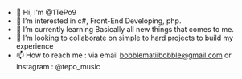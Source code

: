 - 👋 Hi, I’m @1TePo9
- 👀 I’m interested in c#, Front-End Developing, php.
- 🌱 I’m currently learning Basically all new things that comes to me.
- 💞️ I’m looking to collaborate on simple to hard projects to build my experience
- 📫 How to reach me : via email bobblematiibobble@gmail.com or instagram : @tepo_music

<!---
1TePo9/1TePo9 is a ✨ special ✨ repository because its `README.md` (this file) appears on your GitHub profile.
You can click the Preview link to take a look at your changes.
--->
